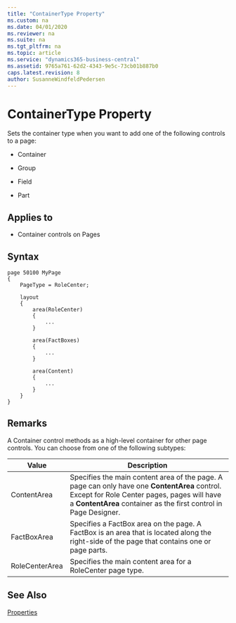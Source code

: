 ```yaml
---
title: "ContainerType Property"
ms.custom: na
ms.date: 04/01/2020
ms.reviewer: na
ms.suite: na
ms.tgt_pltfrm: na
ms.topic: article
ms.service: "dynamics365-business-central"
ms.assetid: 9765a761-62d2-4343-9e5c-73cb01b887b0
caps.latest.revision: 8
author: SusanneWindfeldPedersen
---
```


 

# ContainerType Property
Sets the container type when you want to add one of the following controls to a page:  
  
-   Container  
  
-   Group  
  
-   Field  
  
-   Part  
  
## Applies to  
  
-   Container controls on Pages  

## Syntax
```
page 50100 MyPage
{
    PageType = RoleCenter;

    layout
    {
        area(RoleCenter)
        {
            ...
        }

        area(FactBoxes)
        {
            ...
        }

        area(Content)
        {
            ...
        }
    }
}
```
  
## Remarks  
 A Container control methods as a high-level container for other page controls. You can choose from one of the following subtypes:  
  
|Value|Description|  
|-----|-----------|  
|ContentArea|Specifies the main content area of the page. A page can only have one **ContentArea** control. Except for Role Center pages, pages will have a **ContentArea** container as the first control in Page Designer.|  
|FactBoxArea|Specifies a FactBox area on the page. A FactBox is an area that is located along the right-side of the page that contains one or page parts.|  
|RoleCenterArea|Specifies the main content area for a RoleCenter page type.|  
   
## See Also  
 [Properties](devenv-properties.md)